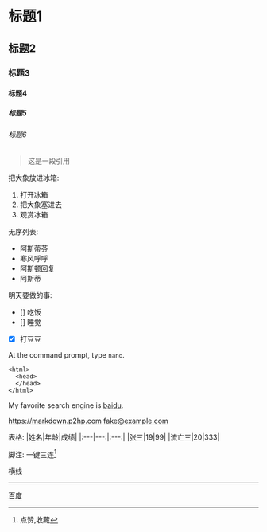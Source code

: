 # 标题1
## 标题2
### 标题3
#### 标题4
##### 标题5
###### 标题6

>这是一段引用


把大象放进冰箱:  
1. 打开冰箱
2. 把大象塞进去
3. 观赏冰箱

无序列表:
- 阿斯蒂芬
- 寒风呼呼
- 阿斯顿回复
- 阿斯蒂

明天要做的事:
- [] 吃饭
- [] 睡觉
- [x] 打豆豆

At the command prompt, type `nano`.

    <html>
      <head>
      </head>
    </html>

My favorite search engine is [baidu](https://www.baidu.com/).

<https://markdown.p2hp.com>
<fake@example.com>

表格:
|姓名|年龄|成绩|
|:---|---:|:---:|
|张三|19|99|
|流亡三|20|333|

脚注:
一键三连[^三连]

[^三连]:点赞,收藏

横线

---

[百度](baidu.com"百度")
